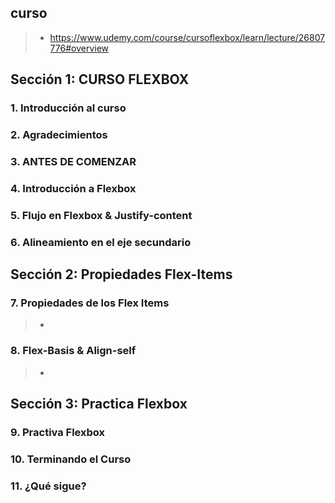

## curso 
>- https://www.udemy.com/course/cursoflexbox/learn/lecture/26807776#overview


## Sección 1: CURSO FLEXBOX

### 1. Introducción al curso

### 2. Agradecimientos

### 3. ANTES DE COMENZAR

### 4. Introducción a Flexbox

### 5. Flujo en Flexbox & Justify-content

### 6. Alineamiento en el eje secundario

## Sección 2: Propiedades Flex-Items

### 7. Propiedades de los Flex Items
>- 

### 8. Flex-Basis & Align-self
>- 

## Sección 3: Practica Flexbox

### 9. Practiva Flexbox

### 10. Terminando el Curso

### 11. ¿Qué sigue?
